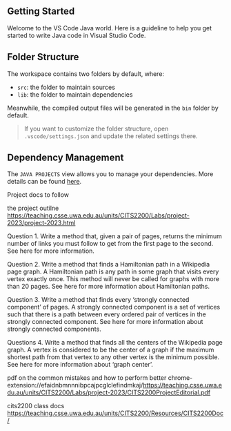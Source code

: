 ## Getting Started

Welcome to the VS Code Java world. Here is a guideline to help you get started to write Java code in Visual Studio Code.

## Folder Structure

The workspace contains two folders by default, where:

- `src`: the folder to maintain sources
- `lib`: the folder to maintain dependencies

Meanwhile, the compiled output files will be generated in the `bin` folder by default.

> If you want to customize the folder structure, open `.vscode/settings.json` and update the related settings there.

## Dependency Management

The `JAVA PROJECTS` view allows you to manage your dependencies. More details can be found [here](https://github.com/microsoft/vscode-java-dependency#manage-dependencies).




Project docs to follow

the project outilne
https://teaching.csse.uwa.edu.au/units/CITS2200/Labs/project-2023/project-2023.html

Question 1. Write a method that, given a pair of pages, returns the minimum number of links you must follow to get from the first page to the second. See here for more information.

Question 2. Write a method that finds a Hamiltonian path in a Wikipedia page graph. A Hamiltonian path is any path in some graph that visits every vertex exactly once. This method will never be called for graphs with more than 20 pages. See here for more information about Hamiltonian paths.

Question 3. Write a method that finds every ‘strongly connected component’ of pages. A strongly connected component is a set of vertices such that there is a path between every ordered pair of vertices in the strongly connected component. See here for more information about strongly connected components.

Questions 4. Write a method that finds all the centers of the Wikipedia page graph. A vertex is considered to be the center of a graph if the maximum shortest path from that vertex to any other vertex is the minimum possible. See here for more information about ‘graph center’.



pdf on the common mistakes and how to perform better
chrome-extension://efaidnbmnnnibpcajpcglclefindmkaj/https://teaching.csse.uwa.edu.au/units/CITS2200/Labs/project-2023/CITS2200ProjectEditorial.pdf

cits2200 class docs
https://teaching.csse.uwa.edu.au/units/CITS2200/Resources/CITS2200Doc/